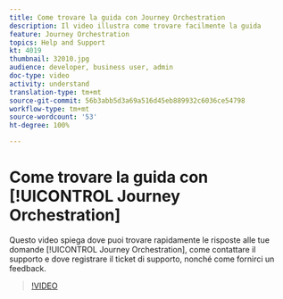 ```yaml
---
title: Come trovare la guida con Journey Orchestration
description: Il video illustra come trovare facilmente la guida
feature: Journey Orchestration
topics: Help and Support
kt: 4019
thumbnail: 32010.jpg
audience: developer, business user, admin
doc-type: video
activity: understand
translation-type: tm+mt
source-git-commit: 56b3abb5d3a69a516d45eb889932c6036ce54798
workflow-type: tm+mt
source-wordcount: '53'
ht-degree: 100%

---
```



# Come trovare la guida con [!UICONTROL Journey Orchestration]

Questo video spiega dove puoi trovare rapidamente le risposte alle tue domande [!UICONTROL Journey Orchestration], come contattare il supporto e dove registrare il ticket di supporto, nonché come fornirci un feedback.

>[!VIDEO](https://video.tv.adobe.com/v/32010?quality=12)

